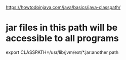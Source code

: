 https://howtodoinjava.com/java/basics/java-classpath/
# jar files in this path will be accessible to all programs
export CLASSPATH=/usr/lib/jvm/ext/*.jar:another path

